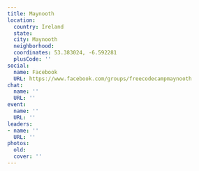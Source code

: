 ```yaml
---
title: Maynooth
location:
  country: Ireland
  state: 
  city: Maynooth
  neighborhood: 
  coordinates: 53.383024, -6.592281
  plusCode: ''
social:
  name: Facebook
  URL: https://www.facebook.com/groups/freecodecampmaynooth
chat:
  name: ''
  URL: ''
event:
  name: ''
  URL: ''
leaders:
- name: ''
  URL: ''
photos:
  old: 
  cover: ''
---
```

